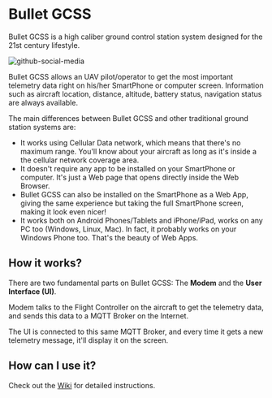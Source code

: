 

# Bullet GCSS
Bullet GCSS is a high caliber ground control station system designed for the 21st century lifestyle.

![github-social-media](https://user-images.githubusercontent.com/17026744/104504015-9a8dd400-55c0-11eb-863f-1a054d97905b.png)

Bullet GCSS allows an UAV pilot/operator to get the most important telemetry data right on his/her SmartPhone or computer screen. Information such as aircraft location, distance, altitude, battery status, navigation status are always available.

The main differences between Bullet GCSS and other traditional ground station systems are:

 - It works using Cellular Data network, which means that there's no maximum range. You'll know about your aircraft as long as it's inside a the cellular network coverage area.
 - It doesn't require any app to be installed on your SmartPhone or computer. It's just a Web page that opens directly inside the Web Browser.
 - Bullet GCSS can also be installed on the SmartPhone as a Web App, giving the same experience but taking the full SmartPhone screen, making it look even nicer!
 - It works both on Android Phones/Tablets and iPhone/iPad, works on any PC too (Windows, Linux, Mac). In fact, it probably works on your Windows Phone too. That's the beauty of Web Apps.

## How it works?
There are two fundamental parts on Bullet GCSS: The **Modem** and the **User Interface (UI)**.

Modem talks to the Flight Controller on the aircraft to get the telemetry data, and sends this data to a MQTT Broker on the Internet.

The UI is connected to this same MQTT Broker, and every time it gets a new telemetry message, it'll display it on the screen.

## How can I use it?
Check out the [Wiki](https://github.com/danarrib/BulletGCSS/wiki) for detailed instructions.
